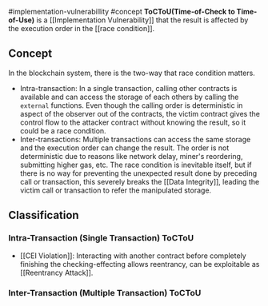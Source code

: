 #implementation-vulnerabillity #concept 
**ToCToU(Time-of-Check to Time-of-Use)** is a [[Implementation Vulnerability]] that the result is affected by the execution order in the [[race condition]].
## Concept
In the blockchain system, there is the two-way that race condition matters. 
- Intra-transaction: In a single transaction, calling other contracts is available and can access the storage of each others by calling the `external` functions. Even though the calling order is deterministic in aspect of the observer out of the contracts, the victim contract gives the control flow to the attacker contract without knowing the result, so it could be a race condition.
- Inter-transactions: Multiple transactions can access the same storage and the execution order can change the result. The order is not deterministic due to reasons like network delay, miner's reordering, submitting higher gas, etc.
The race condition is inevitable itself, but if there is no way for preventing the unexpected result done by preceding call or transaction, this severely breaks the [[Data Integrity]], leading the victim call or transaction to refer the manipulated storage.
## Classification
### Intra-Transaction (Single Transaction) ToCToU
- [[CEI Violation]]: Interacting with another contract before completely finishing the checking-effecting allows reentrancy, can be exploitable as [[Reentrancy Attack]].
### Inter-Transaction (Multiple Transaction) ToCToU
